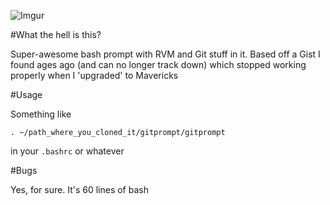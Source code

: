![Imgur](http://i.imgur.com/u8qNH6z.png)

#What the hell is this?

Super-awesome bash prompt with RVM and Git stuff in it. Based off a Gist I found ages ago (and can no longer track down) which stopped working properly when I 'upgraded' to Mavericks

#Usage

Something like 

    . ~/path_where_you_cloned_it/gitprompt/gitprompt
    
in your `.bashrc` or whatever

#Bugs

Yes, for sure. It's 60 lines of bash